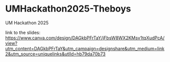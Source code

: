 # UMHackathon2025-Theboys
UM Hackathon 2025

link to the slides: https://www.canva.com/design/DAGkbPFrTaY/jFbsW8WX2KMsv1tqXudPcA/view?utm_content=DAGkbPFrTaY&utm_campaign=designshare&utm_medium=link2&utm_source=uniquelinks&utlId=hb79da70b73
